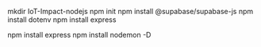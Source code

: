 mkdir IoT-Impact-nodejs
npm init
npm install @supabase/supabase-js
npm install dotenv
npm install express

npm install express
npm install nodemon -D